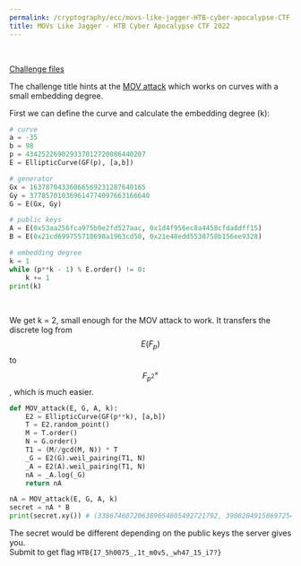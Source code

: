 ```yaml
---
permalink: /cryptography/ecc/movs-like-jagger-HTB-cyber-apocalypse-CTF-2022 
title: MOVs Like Jagger - HTB Cyber Apocalypse CTF 2022 
---
```


<br>

[Challenge files](https://github.com/Connor-McCartney/CTF_Files/tree/main/2022/HTB-Cyber-Apocalypse/crypto_movs_like_jagger)


The challenge title hints at the [MOV attack](https://eprint.iacr.org/2018/307.pdf) which works on curves with a small embedding degree. <br>

First we can define the curve and calculate the embedding degree (k):

```python
# curve
a = -35
b = 98
p = 434252269029337012720086440207
E = EllipticCurve(GF(p), [a,b])

# generator
Gx = 16378704336066569231287640165
Gy = 377857010369614774097663166640
G = E(Gx, Gy)

# public keys
A = E(0x53aa256fca975b0e2fd527aac, 0x1d4f956ec8a4458cfda8dff15)
B = E(0x21cd699755718698a1963cd50, 0x21e48edd5538758b156ee9328)

# embedding degree
k = 1
while (p**k - 1) % E.order() != 0:
    k += 1
print(k) 
```

<br>

We get k = 2, small enough for the MOV attack to work. It transfers the discrete log from $$E(F_p)$$ to $$F_{p^2}^\times$$, which is much easier. <br>

```python
def MOV_attack(E, G, A, k):
    E2 = EllipticCurve(GF(p**k), [a,b])
    T = E2.random_point()
    M = T.order()
    N = G.order()
    T1 = (M//gcd(M, N)) * T
    _G = E2(G).weil_pairing(T1, N)
    _A = E2(A).weil_pairing(T1, N)
    nA = _A.log(_G)
    return nA

nA = MOV_attack(E, G, A, k)
secret = nA * B
print(secret.xy()) # (338674607206389654805492721792, 390828491586972541331184235565)
```

The secret would be different depending on the public keys the server gives you. <br>
Submit to get flag `HTB{I7_5h0075_,1t_m0v5,_wh47_15_i7?}`
